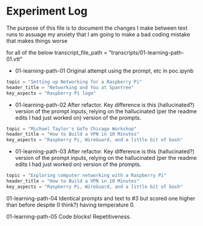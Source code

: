 # Experiment Log

The purpose of this file is to document the changes I make between text runs to
assuage my anxiety that I am going to make a bad coding mistake that makes
things worse

for all of the below transcript_file_path = "transcripts/01-learning-path-01.vtt"

* 01-learning-path-01
Original attempt using the prompt, etc in poc.ipynb

```python
topic = "Setting up Networking for a Raspberry Pi"
header_title = "Networking and You at Spantree"
key_aspects = "Raspberry Pi logo"
```

* 01-learning-path-02
After refactor. Key difference is this (hallucinated?) version of the prompt
inputs, relying on the hallucinated (per the readme edits I had just worked on)
version of the prompts.

```python
topic = "Michael Taylor's GoTo Chicago Workshop"
header_title = "How to Build a VPN in 10 Minutes"
key_aspects = "Raspberry Pi, WireGuard, and a little bit of bash"
```

* 01-learning-path-03
After refactor. Key difference is this (hallucinated?) version of the prompt
inputs, relying on the hallucinated (per the readme edits I had just worked on)
version of the prompts.

```python
topic = "Exploring computer networking with a Raspberry Pi"
header_title = "How to Build a VPN in 10 Minutes"
key_aspects = "Raspberry Pi, WireGuard, and a little bit of bash"
```

01-learning-path-04
Identical prompts and text to #3 but scored one higher than before despite (I
think?) having temperature 0.

01-learning-path-05
Code blocks! Repetitiveness.
